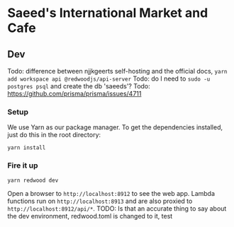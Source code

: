# Saeed's International Market and Cafe

## Dev

Todo: difference between njjkgeerts self-hosting and the official docs, `yarn add workspace api @redwoodjs/api-server`
Todo: do I need to `sudo -u postgres psql` and create the db 'saeeds'?
Todo: https://github.com/prisma/prisma/issues/4711

### Setup

We use Yarn as our package manager. To get the dependencies installed, just do this in the root directory:

```terminal
yarn install
```

### Fire it up

```terminal
yarn redwood dev
```

Open a browser to `http://localhost:8912` to see the web app. Lambda functions run on `http://localhost:8913` and are also proxied to `http://localhost:8912/api/*`. TODO: Is that an accurate thing to say about the dev environment, redwood.toml is changed to it, test

